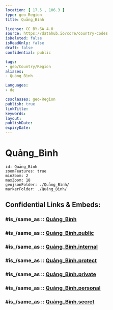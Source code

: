 ```yaml
---
location: [ 17.5 , 106.3 ] 
type: geo-Region
title: Quảng_Bình

license: CC BY-SA 4.0
source: https://datahub.io/core/country-codes
isDeleted: false
isReadOnly: false
draft: false
confidential: public

tags:
- geo/Country/Region
aliases:
- Quảng_Bình

Languages:
- de

cssclasses: geo-Region
publish: true
linkTitle: 
keywords: 
layout: 
publishDate: 
expiryDate: 
---
```


# Quảng_Bình

```leaflet
id: Quảng_Bình
zoomFeatures: true 
minZoom: 2 
maxZoom: 18
geojsonFolder: ./Quảng_Bình/
markerFolder: ./Quảng_Bình/
```


## Confidential Links & Embeds: 

### #is_/same_as :: [Quảng_Bình](/_Standards/Earth/Continent/Asia/Asia~South~East/Vietnam/Provinces~Vietnam/Quảng_Bình.md) 

### #is_/same_as :: [Quảng_Bình.public](/_public/Earth/Continent/Asia/Asia~South~East/Vietnam/Provinces~Vietnam/Quảng_Bình.public.md) 

### #is_/same_as :: [Quảng_Bình.internal](/_internal/Earth/Continent/Asia/Asia~South~East/Vietnam/Provinces~Vietnam/Quảng_Bình.internal.md) 

### #is_/same_as :: [Quảng_Bình.protect](/_protect/Earth/Continent/Asia/Asia~South~East/Vietnam/Provinces~Vietnam/Quảng_Bình.protect.md) 

### #is_/same_as :: [Quảng_Bình.private](/_private/Earth/Continent/Asia/Asia~South~East/Vietnam/Provinces~Vietnam/Quảng_Bình.private.md) 

### #is_/same_as :: [Quảng_Bình.personal](/_personal/Earth/Continent/Asia/Asia~South~East/Vietnam/Provinces~Vietnam/Quảng_Bình.personal.md) 

### #is_/same_as :: [Quảng_Bình.secret](/_secret/Earth/Continent/Asia/Asia~South~East/Vietnam/Provinces~Vietnam/Quảng_Bình.secret.md)

